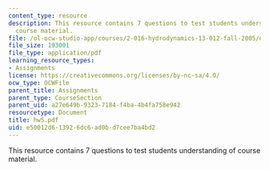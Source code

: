 ```yaml
---
content_type: resource
description: This resource contains 7 questions to test students understanding of
  course material.
file: /ol-ocw-studio-app/courses/2-016-hydrodynamics-13-012-fall-2005/e50012d613926dc6ad0bd7cee7ba4bd2_hw5.pdf
file_size: 193001
file_type: application/pdf
learning_resource_types:
- Assignments
license: https://creativecommons.org/licenses/by-nc-sa/4.0/
ocw_type: OCWFile
parent_title: Assignments
parent_type: CourseSection
parent_uid: a27e649b-9323-7184-f4ba-4b4fa758e942
resourcetype: Document
title: hw5.pdf
uid: e50012d6-1392-6dc6-ad0b-d7cee7ba4bd2
---
```

This resource contains 7 questions to test students understanding of course material.